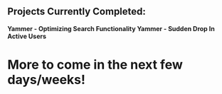 <h2>Projects Currently Completed: </h2>
<b> Yammer - Optimizing Search Functionality </b>
<b> Yammer - Sudden Drop In Active Users </b>


<h1>More to come in the next few days/weeks!</h1>

